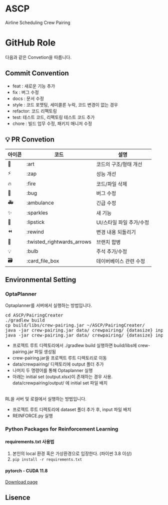 # ASCP
Airline Scheduling Crew Pairing

# GitHub Role
다음과 같은 Convetion을 따릅니다.

## Commit Convention
-   feat : 새로운 기능 추가
-   fix : 버그 수정
-   docs : 문서 수정
-   style : 코드 포맷팅, 세미콜론 누락, 코드 변경이 없는 경우
-   refactor: 코드 리펙토링
-   test: 테스트 코드, 리펙토링 테스트 코드 추가
-   chore : 빌드 업무 수정, 패키지 매니저 수정

## 💡 PR Convetion

| 아이콘 | 코드                       | 설명                     |
| ------ | -------------------------- | ------------------------ |
| 🎨     | :art                       | 코드의 구조/형태 개선    |
| ⚡️    | :zap                       | 성능 개선                |
| 🔥     | :fire                      | 코드/파일 삭제           |
| 🐛     | :bug                       | 버그 수정                |
| 🚑     | :ambulance                 | 긴급 수정                |
| ✨     | :sparkles                  | 새 기능                  |
| 💄     | :lipstick                  | UI/스타일 파일 추가/수정 |
| ⏪     | :rewind                    | 변경 내용 되돌리기       |
| 🔀     | :twisted_rightwards_arrows | 브랜치 합병              |
| 💡     | :bulb                      | 주석 추가/수정           |
| 🗃      | :card_file_box             | 데이버베이스 관련 수정   |

## Environmental Setting

### OptaPlanner

Optaplanner를 서버에서 실행하는 방법입니다.
<pre>
cd ASCP/PairingCreater
./gradlew build
cp build/libs/crew-pairing.jar ~/ASCP/PairingCreater/
java -jar crew-pairing.jar data/ crewpairing/ {datasize} input_{datasize}.xlsx
java -jar crew-pairing.jar data/ crewpairing/ {datasize} input_{datasize}.xlsx output.xlsx
</pre>
- 프로젝트 루트 디렉토리에서 ./gradlew build 실행하면 build/libs에 crew-pairing.jar 파일 생성됨
- crew-pairing.jar을 프로젝트 루트 디렉토리로 이동
- data/crewpairing/ 디렉토리에 output 폴더 추가
- 나머지 두 명령어를 통해 Optaplanner 실행
- 아래는 initial set (output.xlsx)이 존재하는 경우 사용. data/crewpairing/output/ 에 initial set 파일 배치

<br>RL을 서버 및 로컬에서 실행하는 방법입니다.
- 프로젝트 루트 디렉토리에 dataset 폴더 추가 후, input 파일 배치
- REINFORCE.py 실행

### Python  Packages for Reinforcement Learning

#### requirements.txt 사용법
1.  본인의 local 환경 혹은 가상환경으로 입장한다. (파이썬 3.8 이상)
2.  `pip install -r requirements.txt`

#### pytorch - CUDA 11.8
[Download page](https://pytorch.kr/get-started/locally/)

## Lisence
